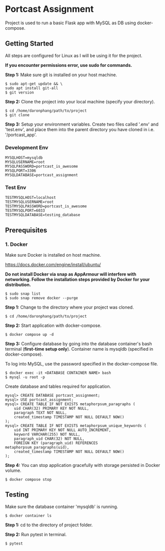 # Portcast Assignment

Project is used to run a basic Flask app with MySQL as DB using docker-compose.

## Getting Started

All steps are configured for Linux as I will be using it for the project.

**If you encounter permissions error, use sudo for commands.**

**Step 1:** Make sure git is installed on your host machine.

```console
$ sudo apt-get update && \
sudo apt install git-all
$ git version
```

**Step 2:** Clone the project into your local machine (specify your directory).

```console
$ cd /home/daronphang/path/to/project
$ git clone
```

**Step 3:** Setup your environment variables. Create two files called '.env' and 'test.env', and place them into the parent directory you have cloned in i.e. '/portcast_app'.

### Development Env

```env
MYSQLHOST=mysqldb
MYSQLUSERNAME=root
MYSQLPASSWORD=portcast_is_awesome
MYSQLPORT=3306
MYSQLDATABASE=portcast_assignment
```

### Test Env

```env
TESTMYSQLHOST=localhost
TESTMYSQLUSERNAME=root
TESTMYSQLPASSWORD=portcast_is_awesome
TESTMYSQLPORT=6033
TESTMYSQLDATABASE=testing_database
```

## Prerequisites

### 1. Docker

Make sure Docker is installed on host machine.

https://docs.docker.com/engine/install/ubuntu/

**Do not install Docker via snap as AppArmour will interfere with networking. Follow the installation steps provided by Docker for your distribution.**

```console
$ sudo snap list
$ sudo snap remove docker --purge
```

**Step 1:** Change to the directory where your project was cloned.

```console
$ cd /home/daronphang/path/to/project
```

**Step 2:** Start application with docker-compose.

```console
$ docker compose up -d
```

**Step 3:** Configure database by going into the database container's bash terminal (**first-time setup only**). Container name is mysqldb (specified in docker-compose).

To log into MySQL, use the password specified in the docker-compose file.

```console
$ docker exec -it <DATABASE CONTAINER NAME> bash
$ mysql -u root -p
```

Create database and tables required for application.

```console
mysql> CREATE DATABASE portcast_assignment;
mysql> USE portcast_assignment;
mysql> CREATE TABLE IF NOT EXISTS metaphorpsum_paragraphs (
    uid CHAR(32) PRIMARY KEY NOT NULL,
    paragraph TEXT NOT NULL,
    created_timestamp TIMESTAMP NOT NULL DEFAULT NOW()
);
mysql> CREATE TABLE IF NOT EXISTS metaphorpsum_unique_keywords (
    uid INT PRIMARY KEY NOT NULL AUTO_INCREMENT,
    keyword VARCHAR(255) NOT NULL,
    paragraph_uid CHAR(32) NOT NULL,
    FOREIGN KEY (paragraph_uid) REFERENCES metaphorpsum_paragraphs(uid),
    created_timestamp TIMESTAMP NOT NULL DEFAULT NOW()
);
```

**Step 4:** You can stop application gracefully with storage persisted in Docker volume.

```console
$ docker compose stop
```

## Testing

Make sure the database container 'mysqldb' is running.

```console
$ docker container ls
```

**Step 1:** cd to the directory of project folder.

**Step 2:** Run pytest in terminal.

```console
$ pytest
```
